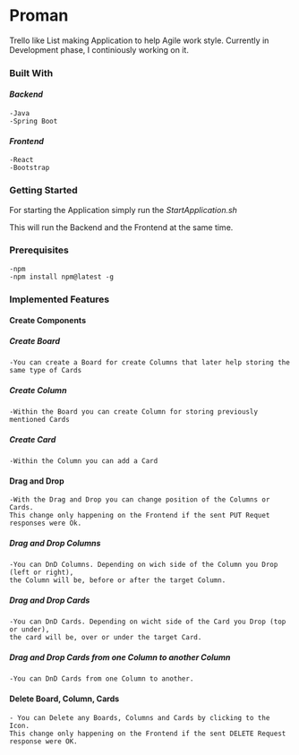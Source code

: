 # **Proman**

Trello like List making Application to help Agile work style. Currently in Development phase, I continiously working on it.

### **Built With**

#### ***Backend***
    -Java
    -Spring Boot

#### ***Frontend***
    -React
    -Bootstrap


### **Getting Started**

For starting the Application simply run the _StartApplication.sh_

This will run the Backend and the Frontend at the same time.


### **Prerequisites**


    -npm
    -npm install npm@latest -g

### **Implemented Features**


#### **Create Components**


##### _**Create Board**_

    -You can create a Board for create Columns that later help storing the same type of Cards 

##### _**Create Column**_

    -Within the Board you can create Column for storing previously mentioned Cards

##### _**Create Card**_

    -Within the Column you can add a Card

#### **Drag and Drop**


    -With the Drag and Drop you can change position of the Columns or Cards. 
    This change only happening on the Frontend if the sent PUT Requet responses were Ok.

##### _**Drag and Drop Columns**_

    -You can DnD Columns. Depending on wich side of the Column you Drop (left or right),
    the Column will be, before or after the target Column.

##### _**Drag and Drop Cards**_
    
    -You can DnD Cards. Depending on wicht side of the Card you Drop (top or under),
    the card will be, over or under the target Card. 

##### _**Drag and Drop Cards from one Column to another Column**_

    -You can DnD Cards from one Column to another. 
    
    
#### **Delete Board, Column, Cards**

    - You can Delete any Boards, Columns and Cards by clicking to the Icon.
    This change only happening on the Frontend if the sent DELETE Request response were OK.







